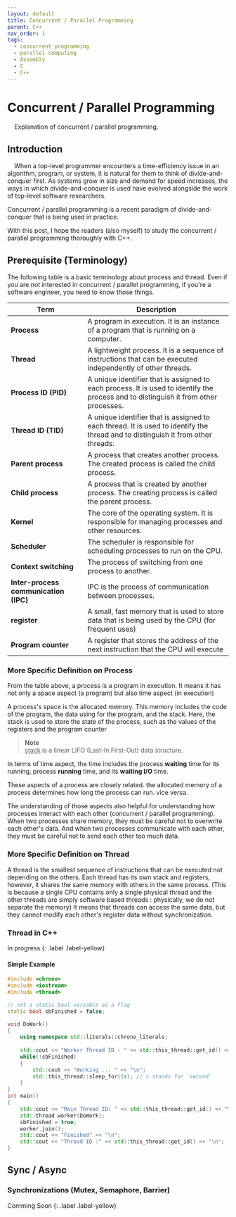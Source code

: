 ```yaml
---
layout: default
title: Concurrent / Parallel Programming
parent: C++
nav_order: 1
tags: 
  - concurrent programming
  - parallel computing
  - Assembly
  - C
  - C++
---
```


# Concurrent / Parallel Programming  

&nbsp;&nbsp;&nbsp;&nbsp;Explanation of concurrent / parallel programming.

## Introduction

&nbsp;&nbsp;&nbsp;&nbsp;When a top-level programmer encounters a time-efficiency issue in an algorithm, program, or system, it is natural for them to think of divide-and-conquer first. As systems grow in size and demand for speed increases, the ways in which divide-and-conquer is used have evolved alongside the work of top-level software researchers.

Concurrent / parallel programming is a recent paradigm of divide-and-conquer that is being used in practice.

With this post, I hope the readers (also myself) to study the concurrent / parallel programming thoroughly with C++.

## Prerequisite (Terminology)

The following table is a basic terminology about process and thread. Even if you are not interested in concurrent / parallel programming, if you're a software engineer, you need to know those things.

| Term | Description |
|---|---|
| **Process** | A program in execution. It is an instance of a program that is running on a computer. |
| **Thread** | A lightweight process. It is a sequence of instructions that can be executed independently of other threads. |
| **Process ID (PID)** | A unique identifier that is assigned to each process. It is used to identify the process and to distinguish it from other processes. |
| **Thread ID (TID)** | A unique identifier that is assigned to each thread. It is used to identify the thread and to distinguish it from other threads. |
| **Parent process** | A process that creates another process. The created process is called the child process. |
| **Child process** | A process that is created by another process. The creating process is called the parent process. |
| **Kernel** | The core of the operating system. It is responsible for managing processes and other resources. |
| **Scheduler** | The scheduler is responsible for scheduling processes to run on the CPU. |
| **Context switching** | The process of switching from one process to another. |
| **Inter-process communication (IPC)** | IPC is the process of communication between processes. |
| **register** | A small, fast memory that is used to store data that is being used by the CPU (for frequent uses)|
| **Program counter** | A register that stores the address of the next instruction that the CPU will execute |   

### More Specific Definition on Process
From the table above, a process is a program in execution. It means it has not only a space aspect (a program) but also time aspect (in execution)

A process's space is the allocated memory. This memory includes the code of the program, the data using for the program, and the stack. Here, the stack is used to store the state of the process, such as the values of the registers and the program counter

> **Note**  
 <u>stack</u> is a linear LIFO (Last-In First-Out) data structure.

In terms of time aspect, the time includes the process **waiting** time for its running, process **running** time, and its **waiting I/O** time.

These aspects of a process are closely related. the allocated memory of a process determines how long the process can run. vice versa.

The understanding of those aspects also helpful for understanding how processes interact with each other (concurrent / parallel programming). When two processes share memory, they must be careful not to overwrite each other's data. And when two processes communicate with each other, they must be careful not to send each other too much data.

### More Specific Definition on Thread

A thread is the smallest sequence of instructions that can be executed not depending on the others. Each thread has its own stack and registers, however, it shares the same memory with others in the same process. (This is because a single CPU contains only a single physical thread and the other threads are simply software based threads : physically, we do not separate the memory) It means that threads can access the same data, but they cannot modify each other's register data without synchronization.

### Thread in C++
In progress
{: .label .label-yellow}

#### Simple Example

```cpp
#include <chrono>
#include <iostream>
#include <thread>

// set a static bool variable as a flag
static bool sbFinished = false;

void DoWork()
{
    using namespace std::literals::chrono_literals;
 
    std::cout << "Worker Thread ID : " << std::this_thread::get_id() << std::endl;
    while(!sbFinished)
    {
        std::cout << "Working ... " << "\n";
        std::this_thread::sleep_for(1s); // s stands for `second`
    }
}
int main()
{
    std::cout << "Main Thread ID: " << std::this_thread::get_id() << "\n";
    std::thread worker(DoWork);
    sbFinished = true;
    worker.join();
    std::cout << "Finished" << "\n";
    std::cout << "Thread ID :" << std::this_thread::get_id() << "\n";
}

```

## Sync / Async

### Synchronizations (Mutex, Semaphore, Barrier)
Comming Soon
{: .label .label-yellow}
